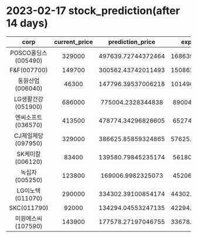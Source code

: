 # 2023-02-17 stock_prediction(after 14 days)

|   corp   |   current_price   |   prediction_price   |   expected_profit   |
|:--------:|:-----------------:|:--------------------:|:-------------------:|
|POSCO홀딩스(005490)|329000|497639.72744372464|168639.72744372464|
|F&F(007700)|149700|300562.43742011493|150862.43742011493|
|동원산업(006040)|46300|147796.39537006218|101496.39537006218|
|LG생활건강(051900)|686000|775004.2328344838|89004.23283448385|
|엔씨소프트(036570)|413500|478774.34296826605|65274.34296826605|
|CJ제일제당(097950)|329000|386625.85859324865|57625.858593248646|
|SK케미칼(006120)|83400|139580.79845235174|56180.79845235174|
|녹십자(005250)|123800|169006.9982325073|45206.99823250729|
|LG이노텍(011070)|290000|334302.39100854174|44302.391008541745|
|SKC(011790)|92000|134294.04553247135|42294.045532471355|
|미원에스씨(107590)|143900|177578.27197046755|33678.271970467555|
